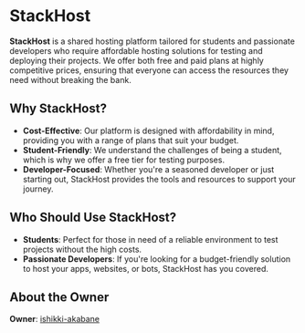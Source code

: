 # StackHost

**StackHost** is a shared hosting platform tailored for students and passionate developers who require affordable hosting solutions for testing and deploying their projects. We offer both free and paid plans at highly competitive prices, ensuring that everyone can access the resources they need without breaking the bank.

## Why StackHost?

- **Cost-Effective**: Our platform is designed with affordability in mind, providing you with a range of plans that suit your budget.
- **Student-Friendly**: We understand the challenges of being a student, which is why we offer a free tier for testing purposes.
- **Developer-Focused**: Whether you're a seasoned developer or just starting out, StackHost provides the tools and resources to support your journey.

## Who Should Use StackHost?

- **Students**: Perfect for those in need of a reliable environment to test projects without the high costs.
- **Passionate Developers**: If you're looking for a budget-friendly solution to host your apps, websites, or bots, StackHost has you covered.

## About the Owner

**Owner**: [ishikki-akabane](https://github.com/ishikki-akabane)
